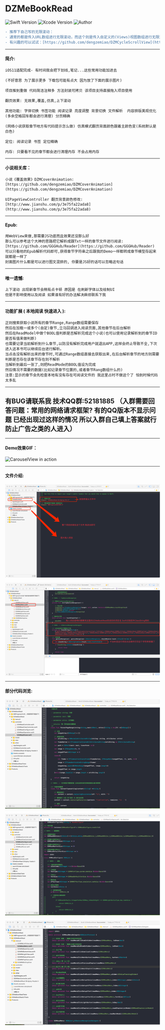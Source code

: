# DZMeBookRead

![Swift Version](https://img.shields.io/badge/Swift-3.x-orange.svg) 
![Xcode Version](https://img.shields.io/badge/Xcode-8.2.1-orange.svg) 
![Author](https://img.shields.io/badge/Author-DZM-blue.svg)

```diff
- 推荐下自己写的无限滚动：
- 通常的都是传入URL数组进行无限滚动，而这个则是传入自定义的(Views)视图数组进行无限滚动，也支持控制器无限滚动
- 有兴趣的可以试试：[https://github.com/dengzemiao/DZMCycleScrollView](https://github.com/dengzemiao/DZMCycleScrollView)
```

***
#### 简介:

    iOS11适配完成- 有时间我会把下划线,笔记...这些常用功能加进去

    (不好意思 为了展示更多 下载包可能有点大 因为放了下面的展示图片)

    项目推到重做 代码简洁注释多 方法封装可拷贝 该项目支持直接拖入项目使用

    翻页效果: 无效果,覆盖,仿真,上下滚动

    其他功能: 字体切换 书签功能 阅读记录 亮度调整 背景切换 文件解析  内容排版美观优化(多余空格回车都会进行清理) 分页精确

    (网络小说获取章节地方有代码提示怎么做) 仿真模式翻页背面颜色跟着主颜色变(系统默认是白色)

    定位: 阅读记录 书签 定位精确

    内存: 只要看不见的章节都会进行清理内存 不会占用内存
    
***
#### 小说相关库：

    小说《覆盖效果》DZMCoverAnimation: [https://github.com/dengzemiao/DZMCoverAnimation](https://github.com/dengzemiao/DZMCoverAnimation)

    UIPageViewController 翻页背景颜色修改: [http://www.jianshu.com/p/3e75fa22ada8](http://www.jianshu.com/p/3e75fa22ada8)

***
#### Epub:
    用WebView来做,那需要JS功底而且效果还没那么好
    那么可以参考这个大神的思路把它解析成跟Txt一样的章节文件进行阅读:[https://github.com/GGGHub/Reader](https://github.com/GGGHub/Reader)
    可以只看他的Epub解析代码即可,获得章节字符串之后跟我的Demo一样都转成章节模型存起来 就都是一样了
    封面图片什么都是可以进行图文混排的, 你要是JS好的话可以忽略这句话

***
#### 唯一遗憾:
    上下滚动 出现新章节会稍有点卡顿 原因是 在刷新字体以及绘制UI
    但是不影响使用以及阅读 如果谁有好的办法解决麻烦联系下我

***
#### 功能扩展 ( 本地阅读 快速进入 ):
    正则搜索获取小说所有的章节Range,Range数组需要保存
    然后在加载一或多个(自定)章节,立马回调进入阅读页面,其他章节在后台解析
    然后在ReadModel中做个BOOL值判断是否解析完成这个小说(也可以使用记录解析到的章节ID是否有值来做判断)
    也需要记录当前解析到什么章节,以防没有解析完成用户就退出APP,这样会终止导致不全,下次进入这本书可以继续后台进行解析。
    当点击没有解析出来的章节时,可通过Range数组直接去获取出来,在后台解析章节的地方则需要判断是否存在该章节存在则不解析
    当解析到最后一张了,则把ReadMode的BOOL值设为完成
    然后情况不需要的数据(比如记录章节位置的,或者章节Rang数组什么的)
    注意:显示的章节会先检查本地有没有存在可阅读文件的 我这里占时不做这个了 怕到时候代码太多乱

***
## 有BUG请联系我 技术QQ群:52181885 （入群需要回答问题：常用的网络请求框架? 有的QQ版本不显示问题 已经出现过这样的情况 所以入群自己填上答案就行 防止广告之类的人进入）

***
#### Demo效果GIF：

![CarouselView in action](gif_0.gif)

***
#### 文件介绍:

![CarouselView in action](icon_0.png)

![CarouselView in action](icon_1.png)

***
#### 部分代码浏览:

![CarouselView in action](code_0.png)

![CarouselView in action](code_1.png)

![CarouselView in action](code_2.png)
